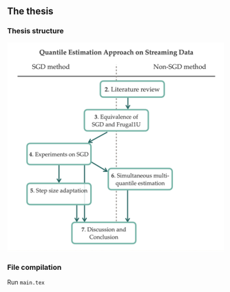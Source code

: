 ## The thesis

### Thesis structure
![structure](./assets/structure.png)

### File compilation

Run `main.tex`
